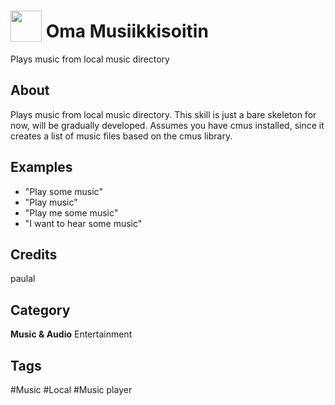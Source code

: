 # <img src="https://raw.githack.com/FortAwesome/Font-Awesome/master/svgs/solid/music.svg" card_color="#22A7F0" width="50" height="50" style="vertical-align:bottom"/> Oma Musiikkisoitin
Plays music from local music directory

## About
Plays music from local music directory. This skill is just a bare skeleton for now, will be gradually developed. Assumes you have cmus installed, since it creates a list of music files based on the cmus library.

## Examples
* "Play some music"
* "Play music"
* "Play me some music"
* "I want to hear some music"

## Credits
paulal

## Category
**Music & Audio**
Entertainment

## Tags
#Music
#Local
#Music player

